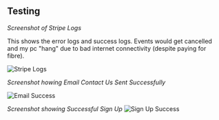 ## Testing

*Screenshot of Stripe Logs*

This shows the error logs and success logs. Events would get cancelled and my pc "hang" due to bad internet connectivity (despite paying for fibre).

![Stripe Logs](https://github.com/wendybovill/milestone-project-4/blob/6b16bd512e8d33c44dd5903246e99e4733dea523/Documentation/images/otherimages/stripelogs.png)


*Screenshot howing Email Contact Us Sent Successfully*

![Email Success](https://github.com/wendybovill/milestone-project-4/blob/744f0d11d445c12a75c11d5ad43d452019151092/Documentation/images/otherimages/emailsuccess.png)


*Screenshot showing Successful Sign Up*
![Sign Up Success](https://github.com/wendybovill/milestone-project-4/blob/f359d938342e057fd0e4ada2f92192aaae2ec8dd/Documentation/images/otherimages/emailconfirmationsignup.png)





